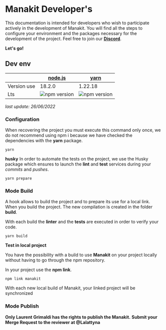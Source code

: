 # Manakit Developer's

This documentation is intended for developers who wish to participate actively in the development of Manakit.
You will find all the steps to configure your environment and the packages necessary for the development of the project. Feel free to join our **[Discord](https://discord.gg/ATm5mcPK3h)**.

**Let's go!**

## Dev env

|             | [node.js](https://www.npmjs.com/package/node)     | [yarn](https://www.npmjs.com/package/yarn)        |
| ----------- | ------------------------------------------------- | ------------------------------------------------- |
| Version use | 18.2.0                                            | 1.22.18                                           |
| Lts         | ![npm version](https://badge.fury.io/js/node.svg) | ![npm version](https://badge.fury.io/js/yarn.svg) |

_last update: 26/06/2022_

### Configuration

When recovering the project you must execute this command only once, we do not recommend using npm i because we have checked the dependencies with the **yarn** package.

    yarn

**husky**
In order to automate the tests on the project, we use the Husky package which ensures to launch the **lint** and **test** services during your _commits_ and _pushes_.

    yarn prepare

### Mode Build

A hook allows to build the project and to prepare its use for a local link.
When you build the project. The new compilation is created in the folder **build**.

With each build the **linter** and the **tests** are executed in order to verify your code.

    yarn build

**Test in local project**

You have the possibility with a build to use **Manakit** on your project locally without having to go through the npm repository.

In your project use the **npm link**.

    npm link manakit

With each new local build of Manakit, your linked project will be synchronized

### Mode Publish

**Only Laurent Grimaldi has the rights to publish the Manakit.**
**Submit your Merge Request to the reviewer at @Lalattyna**
